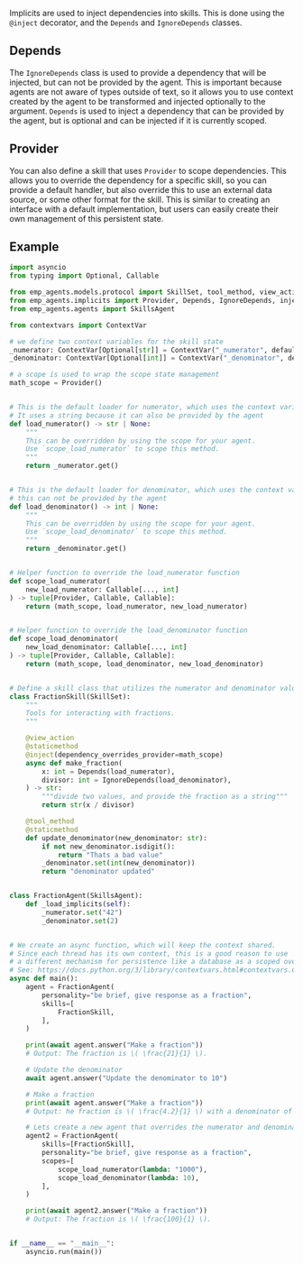Implicits are used to inject dependencies into skills.  This is done using the `@inject` decorator, and the `Depends` and `IgnoreDepends` classes.

## Depends

The `IgnoreDepends` class is used to provide a dependency that will be injected, but can not be provided by the agent.  This is important because agents are not aware of types outside of text, so it allows you to use context created by the agent to be transformed and injected optionally to the argument.  `Depends` is used to inject a dependency that can be provided by the agent,
but is optional and can be injected if it is currently scoped.

## Provider

You can also define a skill that uses `Provider` to scope dependencies.  This allows you to override the dependency for a specific skill, so you can provide a default handler, but also override this to use an external data source, or some other format for the skill.  This is similar to creating an interface with a default implementation, but users can easily create their own management of this persistent state.


## Example

```python
import asyncio
from typing import Optional, Callable

from emp_agents.models.protocol import SkillSet, tool_method, view_action
from emp_agents.implicits import Provider, Depends, IgnoreDepends, inject
from emp_agents.agents import SkillsAgent

from contextvars import ContextVar

# we define two context variables for the skill state
_numerator: ContextVar[Optional[str]] = ContextVar("_numerator", default=None)
_denominator: ContextVar[Optional[int]] = ContextVar("_denominator", default=None)

# a scope is used to wrap the scope state management
math_scope = Provider()


# This is the default loader for numerator, which uses the context variable.
# It uses a string because it can also be provided by the agent
def load_numerator() -> str | None:
    """
    This can be overridden by using the scope for your agent.
    Use `scope_load_numerator` to scope this method.
    """
    return _numerator.get()


# This is the default loader for denominator, which uses the context variable and provides an integer
# this can not be provided by the agent
def load_denominator() -> int | None:
    """
    This can be overridden by using the scope for your agent.
    Use `scope_load_denominator` to scope this method.
    """
    return _denominator.get()


# Helper function to override the load_numerator function
def scope_load_numerator(
    new_load_numerator: Callable[..., int]
) -> tuple[Provider, Callable, Callable]:
    return (math_scope, load_numerator, new_load_numerator)


# Helper function to override the load_denominator function
def scope_load_denominator(
    new_load_denominator: Callable[..., int]
) -> tuple[Provider, Callable, Callable]:
    return (math_scope, load_denominator, new_load_denominator)


# Define a skill class that utilizes the numerator and denominator values
class FractionSkill(SkillSet):
    """
    Tools for interacting with fractions.
    """

    @view_action
    @staticmethod
    @inject(dependency_overrides_provider=math_scope)
    async def make_fraction(
        x: int = Depends(load_numerator),
        divisor: int = IgnoreDepends(load_denominator),
    ) -> str:
        """divide two values, and provide the fraction as a string"""
        return str(x / divisor)

    @tool_method
    @staticmethod
    def update_denominator(new_denominator: str):
        if not new_denominator.isdigit():
            return "Thats a bad value"
        _denominator.set(int(new_denominator))
        return "denominator updated"


class FractionAgent(SkillsAgent):
    def _load_implicits(self):
        _numerator.set("42")
        _denominator.set(2)


# We create an async function, which will keep the context shared.
# Since each thread has its own context, this is a good reason to use
# a different mechanism for persistence like a database as a scoped override.
# See: https://docs.python.org/3/library/contextvars.html#contextvars.Context
async def main():
    agent = FractionAgent(
        personality="be brief, give response as a fraction",
        skills=[
            FractionSkill,
        ],
    )

    print(await agent.answer("Make a fraction"))
    # Output: The fraction is \( \frac{21}{1} \).

    # Update the denominator
    await agent.answer("Update the denominator to 10")

    # Make a fraction
    print(await agent.answer("Make a fraction"))
    # Output: he fraction is \( \frac{4.2}{1} \) with a denominator of 10.

    # Lets create a new agent that overrides the numerator and denominator functions
    agent2 = FractionAgent(
        skills=[FractionSkill],
        personality="be brief, give response as a fraction",
        scopes=[
            scope_load_numerator(lambda: "1000"),
            scope_load_denominator(lambda: 10),
        ],
    )

    print(await agent2.answer("Make a fraction"))
    # Output: The fraction is \( \frac{100}{1} \).


if __name__ == "__main__":
    asyncio.run(main())
```
